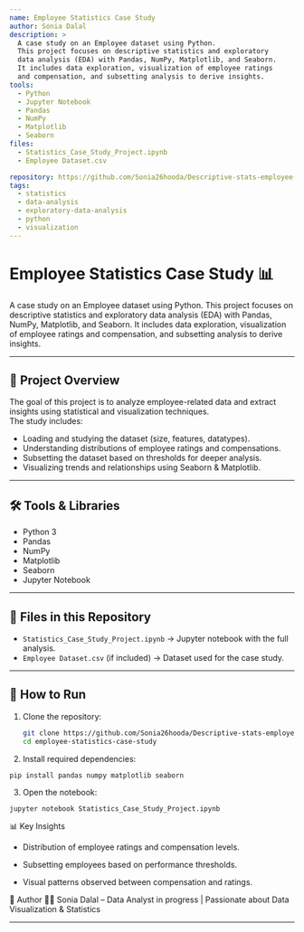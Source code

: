 ```yaml
---
name: Employee Statistics Case Study
author: Sonia Dalal
description: >
  A case study on an Employee dataset using Python. 
  This project focuses on descriptive statistics and exploratory 
  data analysis (EDA) with Pandas, NumPy, Matplotlib, and Seaborn. 
  It includes data exploration, visualization of employee ratings 
  and compensation, and subsetting analysis to derive insights.
tools:
  - Python
  - Jupyter Notebook
  - Pandas
  - NumPy
  - Matplotlib
  - Seaborn
files:
  - Statistics_Case_Study_Project.ipynb
  - Employee Dataset.csv

repository: https://github.com/Sonia26hooda/Descriptive-stats-employee-analysis/
tags:
  - statistics
  - data-analysis
  - exploratory-data-analysis
  - python
  - visualization
---
```


# Employee Statistics Case Study 📊

A case study on an Employee dataset using Python. This project focuses on descriptive statistics and exploratory data analysis (EDA) with Pandas, NumPy, Matplotlib, and Seaborn. It includes data exploration, visualization of employee ratings and compensation, and subsetting analysis to derive insights. 

---

## 📌 Project Overview
The goal of this project is to analyze employee-related data and extract insights using statistical and visualization techniques.  
The study includes:
- Loading and studying the dataset (size, features, datatypes).
- Understanding distributions of employee ratings and compensations.
- Subsetting the dataset based on thresholds for deeper analysis.
- Visualizing trends and relationships using Seaborn & Matplotlib.

---

## 🛠️ Tools & Libraries
- Python 3
- Pandas
- NumPy
- Matplotlib
- Seaborn
- Jupyter Notebook

---

## 📂 Files in this Repository
- `Statistics_Case_Study_Project.ipynb` → Jupyter notebook with the full analysis.
- `Employee Dataset.csv` (if included) → Dataset used for the case study.

---

## 🚀 How to Run
1. Clone the repository:
   ```bash
   git clone https://github.com/Sonia26hooda/Descriptive-stats-employee-analysis
   cd employee-statistics-case-study
   ```
   
2. Install required dependencies:
```
pip install pandas numpy matplotlib seaborn
```

3. Open the notebook:
```
jupyter notebook Statistics_Case_Study_Project.ipynb
```

📊 Key Insights
* Distribution of employee ratings and compensation levels.

* Subsetting employees based on performance thresholds.

* Visual patterns observed between compensation and ratings.

📌 Author
👩‍💻 Sonia Dalal – Data Analyst in progress | Passionate about Data Visualization & Statistics



---
